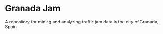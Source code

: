 # Granada Jam

A repository for mining and analyzing traffic jam data in the city of Granada, Spain
